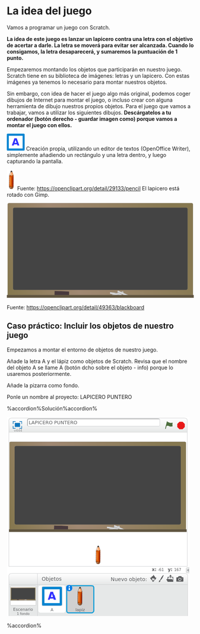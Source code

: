 
# La idea del juego

Vamos a programar un juego con Scratch.

**La idea de este juego es lanzar un lapicero contra una letra con el objetivo de acertar a darle. La letra se moverá para evitar ser alcanzada. Cuando lo consigamos, la letra desaparecerá, y sumaremos la puntuación de 1 punto.**

Empezaremos montando los objetos que participarán en nuestro juego. Scratch tiene en su biblioteca de imágenes: letras y un lapicero. Con estas imágenes ya tenemos lo necesario para montar nuestros objetos.

Sin embargo, con idea de hacer el juego algo más original, podemos coger dibujos de Internet para montar el juego, o incluso crear con alguna herramienta de dibujo nuestros propios objetos. Para el juego que vamos a trabajar, vamos a utilizar los siguientes dibujos.
**Descárgatelos a tu ordenador (botón derecho - guardar imagen como) porque vamos a montar el juego con ellos.**

![](img/a.png) Creación propia, utilizando un editor de textos (OpenOffice Writer), simplemente añadiendo un rectángulo y una letra dentro, y luego capturando la pantalla.



![](img/lapiz.png)  Fuente: https://openclipart.org/detail/29133/pencil El lapicero está rotado con Gimp. 

![](img/blackboard-800px.png)

Fuente: https://openclipart.org/detail/49363/blackboard 

## Caso práctico: Incluir los objetos de nuestro juego

Empezamos a montar el entorno de objetos de nuestro juego.

Añade la letra A y el lápiz como objetos de Scratch. Revisa que el nombre del objeto A se llame A (botón dcho sobre el objeto - info) porque lo usaremos posteriormente.

Añade la pizarra como fondo.

Ponle un nombre al proyecto: LAPICERO PUNTERO





%accordion%Solución%accordion%

![](img/Seleccion_063.png)

%accordion%